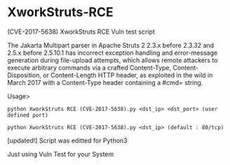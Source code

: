 # XworkStruts-RCE
(CVE-2017-5638) XworkStruts RCE Vuln test script

The Jakarta Multipart parser in Apache Struts 2 2.3.x before 2.3.32 and 2.5.x before 2.5.10.1 has incorrect exception handling and error-message generation during file-upload attempts, which allows remote attackers to execute arbitrary commands via a crafted Content-Type, Content-Disposition, or Content-Length HTTP header, as exploited in the wild in March 2017 with a Content-Type header containing a #cmd= string.

Usage>

    python XworkStruts RCE (CVE-2017-5638).py <dst_ip> <dst_port> (user defined port)
    
    python XworkStruts RCE (CVE-2017-5638).py <dst_ip> (default : 80/tcp)

[updated!]
Script was editted for Python3 

Just using Vuln Test for your System
